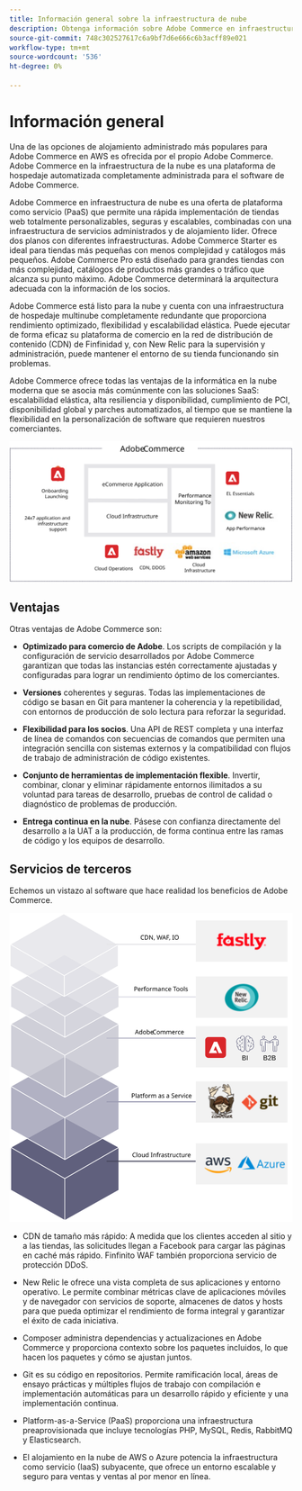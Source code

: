 ```yaml
---
title: Información general sobre la infraestructura de nube
description: Obtenga información sobre Adobe Commerce en infraestructura de nube.
source-git-commit: 748c302527617c6a9bf7d6e666c6b3acff89e021
workflow-type: tm+mt
source-wordcount: '536'
ht-degree: 0%

---
```



# Información general

Una de las opciones de alojamiento administrado más populares para Adobe Commerce en AWS es ofrecida por el propio Adobe Commerce. Adobe Commerce en la infraestructura de la nube es una plataforma de hospedaje automatizada completamente administrada para el software de Adobe Commerce.

Adobe Commerce en infraestructura de nube es una oferta de plataforma como servicio (PaaS) que permite una rápida implementación de tiendas web totalmente personalizables, seguras y escalables, combinadas con una infraestructura de servicios administrados y de alojamiento líder. Ofrece dos planos con diferentes infraestructuras. Adobe Commerce Starter es ideal para tiendas más pequeñas con menos complejidad y catálogos más pequeños. Adobe Commerce Pro está diseñado para grandes tiendas con más complejidad, catálogos de productos más grandes o tráfico que alcanza su punto máximo. Adobe Commerce determinará la arquitectura adecuada con la información de los socios.

Adobe Commerce está listo para la nube y cuenta con una infraestructura de hospedaje multinube completamente redundante que proporciona rendimiento optimizado, flexibilidad y escalabilidad elástica. Puede ejecutar de forma eficaz su plataforma de comercio en la red de distribución de contenido (CDN) de Finfinidad y, con New Relic para la supervisión y administración, puede mantener el entorno de su tienda funcionando sin problemas.

Adobe Commerce ofrece todas las ventajas de la informática en la nube moderna que se asocia más comúnmente con las soluciones SaaS: escalabilidad elástica, alta resiliencia y disponibilidad, cumplimiento de PCI, disponibilidad global y parches automatizados, al tiempo que se mantiene la flexibilidad en la personalización de software que requieren nuestros comerciantes.

![Diagrama de los elementos arquitectónicos de Adobe Commerce en la infraestructura de la nube](../../../assets/playbooks/adobe-commerce-cloud-infrastructure.svg)

## Ventajas

Otras ventajas de Adobe Commerce son:

- **Optimizado para comercio de Adobe**. Los scripts de compilación y la configuración de servicio desarrollados por Adobe Commerce garantizan que todas las instancias estén correctamente ajustadas y configuradas para lograr un rendimiento óptimo de los comerciantes.

- **Versiones** coherentes y seguras. Todas las implementaciones de código se basan en Git para mantener la coherencia y la repetibilidad, con entornos de producción de solo lectura para reforzar la seguridad.

- **Flexibilidad para los socios**. Una API de REST completa y una interfaz de línea de comandos con secuencias de comandos que permiten una integración sencilla con sistemas externos y la compatibilidad con flujos de trabajo de administración de código existentes.

- **Conjunto de herramientas de implementación flexible**. Invertir, combinar, clonar y eliminar rápidamente entornos ilimitados a su voluntad para tareas de desarrollo, pruebas de control de calidad o diagnóstico de problemas de producción.

- **Entrega continua en la nube**. Pásese con confianza directamente del desarrollo a la UAT a la producción, de forma continua entre las ramas de código y los equipos de desarrollo.

## Servicios de terceros

Echemos un vistazo al software que hace realidad los beneficios de Adobe Commerce.

![Diagrama que muestra el Adobe Commerce en la pila de tecnología de infraestructura en la nube](../../../assets/playbooks/cloud-tech-stack.svg)

- CDN de tamaño más rápido: A medida que los clientes acceden al sitio y a las tiendas, las solicitudes llegan a Facebook para cargar las páginas en caché más rápido. Finfinito WAF también proporciona servicio de protección DDoS.

- New Relic le ofrece una vista completa de sus aplicaciones y entorno operativo. Le permite combinar métricas clave de aplicaciones móviles y de navegador con servicios de soporte, almacenes de datos y hosts para que pueda optimizar el rendimiento de forma integral y garantizar el éxito de cada iniciativa.

- Composer administra dependencias y actualizaciones en Adobe Commerce y proporciona contexto sobre los paquetes incluidos, lo que hacen los paquetes y cómo se ajustan juntos.

- Git es su código en repositorios. Permite ramificación local, áreas de ensayo prácticas y múltiples flujos de trabajo con compilación e implementación automáticas para un desarrollo rápido y eficiente y una implementación continua.

- Platform-as-a-Service (PaaS) proporciona una infraestructura preaprovisionada que incluye tecnologías PHP, MySQL, Redis, RabbitMQ y Elasticsearch.

- El alojamiento en la nube de AWS o Azure potencia la infraestructura como servicio (IaaS) subyacente, que ofrece un entorno escalable y seguro para ventas y ventas al por menor en línea.
